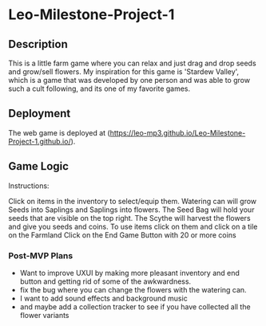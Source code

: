 # Leo-Milestone-Project-1

## Description

This is a little farm game where you can relax and just drag and drop seeds and grow/sell flowers.
My inspiration for this game is 'Stardew Valley', which is a game that was developed by one person and was
able to grow such a cult following, and its one of my favorite games.

## Deployment

The web game is deployed at (<https://leo-mp3.github.io/Leo-Milestone-Project-1.github.io/>).

## Game Logic

Instructions: 

Click on items in the inventory to select/equip them.
Watering can will grow Seeds into Saplings and Saplings into flowers.
The Seed Bag will hold your seeds that are visible on the top right.
The Scythe will harvest the flowers and give you seeds and coins.
To use items click on them and click on a tile on the Farmland
Click on the End Game Button with 20 or more coins 

### Post-MVP Plans

- Want to improve UXUI by making more pleasant inventory and end button and getting rid of some of the awkwardness.
- fix the bug where you can change the flowers with the watering can.
- I want to add sound effects and background music
- and maybe add a collection tracker to see if you have collected all the flower variants
